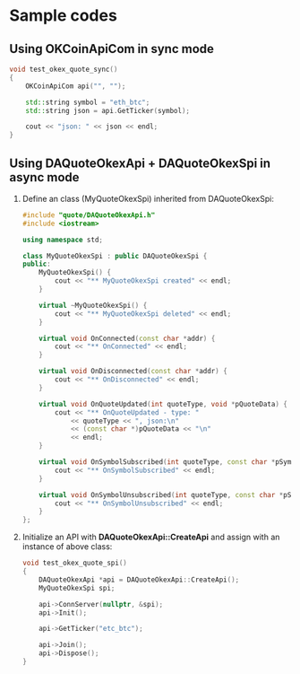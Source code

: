 # Sample codes

## Using OKCoinApiCom in sync mode

```C++
void test_okex_quote_sync()
{
    OKCoinApiCom api("", "");

    std::string symbol = "eth_btc";
    std::string json = api.GetTicker(symbol);

    cout << "json: " << json << endl;
}
```

## Using DAQuoteOkexApi + DAQuoteOkexSpi in async mode

1. Define an class (MyQuoteOkexSpi) inherited from DAQuoteOkexSpi:

    ```C++
    #include "quote/DAQuoteOkexApi.h"
    #include <iostream>

    using namespace std;

    class MyQuoteOkexSpi : public DAQuoteOkexSpi {
    public:
        MyQuoteOkexSpi() {
            cout << "** MyQuoteOkexSpi created" << endl;
        }

        virtual ~MyQuoteOkexSpi() {
            cout << "** MyQuoteOkexSpi deleted" << endl;
        }

        virtual void OnConnected(const char *addr) {
            cout << "** OnConnected" << endl;
        }

        virtual void OnDisconnected(const char *addr) {
            cout << "** OnDisconnected" << endl;
        }

        virtual void OnQuoteUpdated(int quoteType, void *pQuoteData) {
            cout << "** OnQuoteUpdated - type: "
                << quoteType << ", json:\n"
                << (const char *)pQuoteData << "\n"
                << endl;
        }

        virtual void OnSymbolSubscribed(int quoteType, const char *pSymbol, unsigned status) {
            cout << "** OnSymbolSubscribed" << endl;
        }

        virtual void OnSymbolUnsubscribed(int quoteType, const char *pSymbol, unsigned status) {
            cout << "** OnSymbolUnsubscribed" << endl;
        }
    };
    ```

2. Initialize an API with **DAQuoteOkexApi::CreateApi** and assign with an instance of above class:

    ```C++
    void test_okex_quote_spi()
    {
        DAQuoteOkexApi *api = DAQuoteOkexApi::CreateApi();
        MyQuoteOkexSpi spi;

        api->ConnServer(nullptr, &spi);
        api->Init();

        api->GetTicker("etc_btc");

        api->Join();
        api->Dispose();
    }
    ```